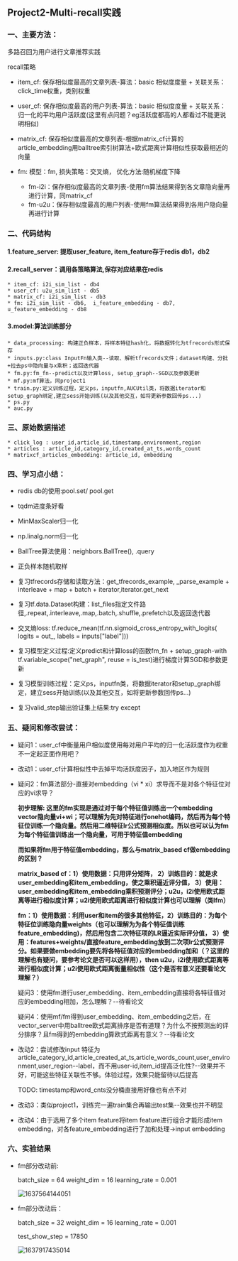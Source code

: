 ## Project2-Multi-recall实践

### 一、主要方法：

多路召回为用户进行文章推荐实践

recall策略
   * item_cf: 保存相似度最高的文章列表-算法：basic 相似度度量 + 关联关系：click_time权重，类别权重 

   * user_cf: 保存相似度最高的用户列表-算法：basic 相似度度量 + 关联关系：归一化的平均用户活跃度(这里有点问题？eg活跃度都高的人都看过不能更说明相似)

   * matrix_cf: 保存相似度最高的文章列表-根据matrix_cf计算的article_embedding用balltree索引树算法+欧式距离计算相似性获取最相近的向量

   * fm: 模型：fm, 损失策略：交叉熵， 优化方法:随机梯度下降
     
        * fm-i2i：保存相似度最高的文章列表-使用fm算法结果得到各文章隐向量再进行计算，同matrix_cf
        * fm-u2u：保存相似度最高的用户列表-使用fm算法结果得到各用户隐向量再进行计算
            
        

### 二、代码结构

#### 1.feature_server: 提取user_feature, item_feature存于redis db1，db2

#### 2.recall_server：调用各策略算法,保存对应结果在redis
    * item_cf: i2i_sim_list - db4
    * user_cf: u2u_sim_list - db5
    * matrix_cf: i2i_sim_list - db3
    * fm: i2i_sim_list - db6,  i_feature_embedding - db7, u_feature_embedding - db8

#### 3.model:算法训练部分
    * data_processing: 构建正负样本，将样本特征hash化，将数据转化为tfrecords形式保存
    * inputs.py:class InputFn输入类--读取、解析tfrecords文件；dataset构建、分批+拉去ps中隐向量与x乘积；返回迭代器
    * fm.py:fm_fn--predict以及计算loss, setup_graph--SGD以及参数更新
    * mf.py:mf算法，同project1
    * train.py:定义训练过程，定义ps，inputfn,AUCUtil类，将数据iterator和setup_graph绑定,建立sess开始训练(以及其他交互，如将更新参数回传ps...)
    * ps.py
    * auc.py



### 三、原始数据描述

    * click_log : user_id,article_id,timestamp,environment,region
    * articles : article_id,category_id,created_at_ts,words_count
    * matrixcf_articles_embedding: article_id, embedding



### 四、学习点小结：

* redis db的使用:pool.set/ pool.get

* tqdm进度条好看

* MinMaxScaler归一化

* np.linalg.norm归一化

* BallTree算法使用：neighbors.BallTree(), .query

* 正负样本随机取样

* 复习tfrecords存储和读取方法：get_tfrecords_example, _parse_example + interleave + map + batch + iterator,iterator.get_next

* 复习tf.data.Dataset构建：list_files指定文件路径,.repeat,.interleave,.map,.batch,.shuffle,.prefetch以及返回迭代器

* 交叉熵loss: tf.reduce_mean(tf.nn.sigmoid_cross_entropy_with_logits(
        logits = out_, labels = inputs["label"]))
    
* 复习模型定义过程:定义predict和计算loss的函数fm_fn + setup_graph-with tf.variable_scope("net_graph", reuse = is_test)进行梯度计算SGD和参数更新

* 复习模型训练过程：定义ps，inputfn类，将数据iterator和setup_graph绑定，建立sess开始训练(以及其他交互，如将更新参数回传ps...)

* 复习valid_step输出验证集上结果:try except

    

### 五、疑问和修改尝试：
* 疑问1：user_cf中衡量用户相似度使用每对用户平均的归一化活跃度作为权重不一定起正面作用吧？

* 改动1：user_cf计算相似性中去掉平均活跃度因子，加入地区作为规则

* 疑问2：fm算法部分-直接对embedding（vi * xi）求导而不是对各个特征位对应的vi求导？

  **初步理解: 这里的fm实现是通过对于每个特征值训练出一个embedding vector隐向量vi+wi；可以理解为先对特征进行onehot编码，然后再为每个特征位训练一个隐向量。然后用二维特征lr公式预测相似度。所以也可以认为fm为每个特征值训练出一个隐向量，可用于特征值embedding**

  **而如果将fm用于特征值embedding，那么与matrix_based cf做embedding的区别？**

  **matrix_based cf：1）使用数据：只用评分矩阵， 2）训练目的：就是求user_embedding和item_embedding，使之乘积逼近评分值， 3）使用：user_embedding和item_embedding乘积预测评分；u2u，i2i使用欧式距离等进行相似度计算；u2i使用欧式距离进行相似度计算也可以理解（类lfm）**

  **fm：1）使用数据：利用user和item的很多其他特征，2）训练目的：为每个特征位训练隐向量weights（也可以理解为为各个特征值训练feature_embedding)，然后用包含二次特征项的LR逼近实际评分值， 3）使用：features+weights/直接feature_embedding放到二次项lr公式预测评分。如果要做embedding要先将各特征值对应的embedding加和（？这里的理解也有疑问，要参考论文是否可以这样用），then u2u，i2i使用欧式距离等进行相似度计算；u2i使用欧式距离衡量相似性（这个是否有意义还要看论文理解？）**

  疑问3：使用fm进行user_embedding、item_embedding直接将各特征值对应的embedding相加，怎么理解？--待看论文

  疑问4：使用mf/fm得到user_embedding、item_embedding之后，在vector_server中用balltree欧式距离排序是否有道理？为什么不按预测出的评分排序？且fm得到的embedding算欧式距离有意义？--待看论文

* 改动2：尝试修改input 特征为article_category_id,article_created_at_ts,article_words_count,user_environment,user_region--label，而不用user-id,item_id提高泛化性?--效果并不好，可能这些特征关联性不够。体验过程，效果只能留待以后提高

  TODO: timestamp和word_cnts没分桶直接用好像也有点不对

* 改动3：类似project1，训练完一遍train集合再输出test集--效果也并不明显

* 改动4：由于选用了多个item feature将item feature进行组合才能形成item embedding，对各feature_embedding进行了加和处理->input embedding

  

### 六、实验结果

* fm部分改动前:

  batch_size = 64
  weight_dim = 16
  learning_rate = 0.001

  ![1637564144051](C:\Users\Lenovo\AppData\Roaming\Typora\typora-user-images\1637564144051.png)

* fm部分改动后：

  batch_size = 32
  weight_dim = 16
  learning_rate = 0.001

  test_show_step = 17850

  ![1637917435014](C:\Users\Lenovo\AppData\Roaming\Typora\typora-user-images\1637917435014.png)